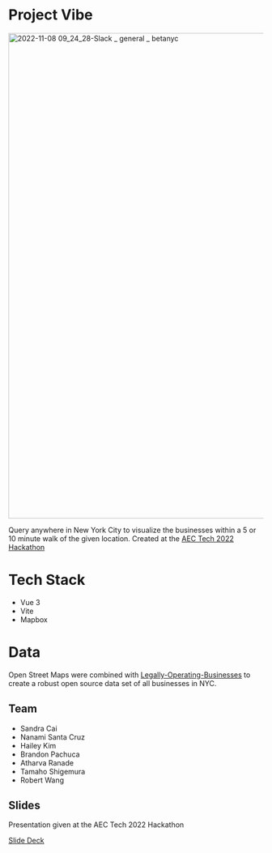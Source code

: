 # Project Vibe


<img width="959" alt="2022-11-08 09_24_28-Slack _ general _ betanyc" src="https://user-images.githubusercontent.com/27181419/200589988-38f5f029-b813-4327-8596-24efaa2f42b4.png">

Query anywhere in New York City to visualize the businesses within a 5 or 10 minute walk of the given location. Created at the [AEC Tech 2022 Hackathon](https://www.aectech.us/hackathon)

# Tech Stack

- Vue 3
- Vite
- Mapbox

# Data

Open Street Maps were combined with [Legally-Operating-Businesses](https://data.cityofnewyork.us/Business/Legally-Operating-Businesses/w7w3-xahh/data) to create a robust open source data set of all businesses in NYC.

## Team

- Sandra Cai
- Nanami Santa Cruz
- Hailey Kim
- Brandon Pachuca
- Atharva Ranade
- Tamaho Shigemura
- Robert Wang 


## Slides

Presentation given at the AEC Tech 2022 Hackathon

[Slide Deck](https://docs.google.com/presentation/d/1y0ggiFxRDNsS-aNa9ue6APbfgcXSZKAYtHyrn-PLks8/edit#slide=id.g183c8cbdd58_1_26)
